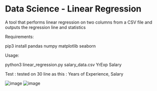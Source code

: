 # Data Science - Linear Regression
A tool that performs linear regression on two columns from a CSV file and outputs the regression line and statistics

Requirements:

pip3 install pandas numpy matplotlib seaborn

Usage:

python3 linear_regression.py salary_data.csv YrExp Salary

Test : tested on 30 line as this : Years of Experience, Salary

![image](https://github.com/user-attachments/assets/16e03794-04dd-4663-bf38-4b877876482d)  ![image](https://github.com/user-attachments/assets/52f22588-4402-4fe5-b0e0-ff417a691b8c)

